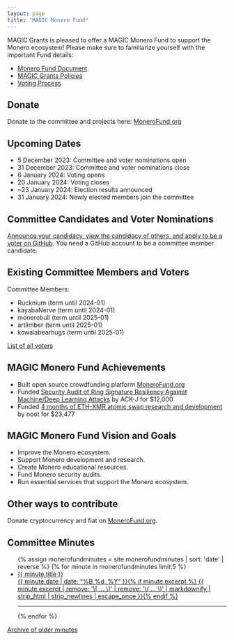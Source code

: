 ```yaml
---
layout: page
title: "MAGIC Monero Fund"
---
```


MAGIC Grants is pleased to offer a MAGIC Monero Fund to support the Monero ecosystem! Please make sure to familiarize yourself with the important Fund details:

* [Monero Fund Document](/funds/monero/monero_fund)
* [MAGIC Grants Policies](/about/documentation)
* [Voting Process](/funds/voting/)

## Donate

Donate to the committee and projects here: [MoneroFund.org](https://monerofund.org)

## Upcoming Dates

* 5 December 2023: Committee and voter nominations open
* 31 December 2023: Committee and voter nominations close
* 6 January 2024: Voting opens
* 20 January 2024: Voting closes
* ~23 January 2024: Election results announced
* 31 January 2024: Newly elected members join the committee

## Committee Candidates and Voter Nominations

[Announce your candidacy, view the candidacy of others, and apply to be a voter on GitHub](https://github.com/MAGICGrants/Monero-Fund-Elections). You need a GitHub account to be a committee member candidate.

## Existing Committee Members and Voters

Committee Members:
* Rucknium (term until 2024-01)
* kayabaNerve (term until 2024-01)
* monerobull (term until 2025-01)
* artlimber (term until 2025-01)
* kowalabearhugs (term until 2025-01)

[List of all voters](/funds/monero/monero_fund_voters)

## MAGIC Monero Fund Achievements

* Built open source crowdfunding platform [MoneroFund.org](https://monerofund.org)
* Funded [Security Audit of Ring Signature Resiliency Against Machine/Deep Learning Attacks](https://github.com/MAGICGrants/Monero-Fund/issues/15) by ACK-J for $12,000
* Funded [4 months of ETH-XMR atomic swap research and development](https://www.gofundme.com/f/noot-ethxmr-atomic-swap-development-4-months) by noot for $23,477

## MAGIC Monero Fund Vision and Goals

* Improve the Monero ecosystem.
* Support Monero development and research.
* Create Monero educational resources.
* Fund Monero security audits.
* Run essential services that support the Monero ecosystem.

## Other ways to contribute

Donate cryptocurrency and fiat on [MoneroFund.org](https://monerofund.org).

## Committee Minutes

<ul class="post-list">
{% assign monerofundminutes = site.monerofundminutes | sort: 'date' | reverse %}
{% for minute in monerofundminutes limit:5 %}
  <li><article><a href="{{ site.url }}{{ minute.url }}"><div class="post-entry-title">{{ minute.title }}</div> <span class="entry-date"><time datetime="{{ minute.date | date_to_xmlschema }}">{{ minute.date | date: "%B %d, %Y" }}</time></span>{% if minute.excerpt %} <span class="excerpt">{{ minute.excerpt | remove: '\[ ... \]' | remove: '\( ... \)' | markdownify | strip_html | strip_newlines | escape_once }}</span>{% endif %}</a></article></li>
  <hr>
{% endfor %}
</ul>

[Archive of older minutes](https://github.com/MAGICGrants/website/tree/master/posts/_monerofundminutes)
